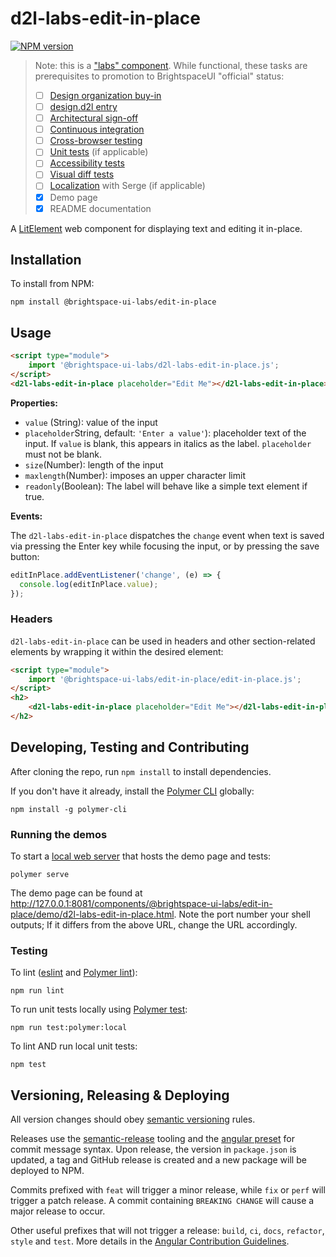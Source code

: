 # d2l-labs-edit-in-place

[![NPM version](https://img.shields.io/npm/v/@brightspace-ui-labs/edit-in-place.svg)](https://www.npmjs.org/package/@brightspace-ui-labs/edit-in-place)

> Note: this is a ["labs" component](https://github.com/BrightspaceUI/guide/wiki/Component-Tiers). While functional, these tasks are prerequisites to promotion to BrightspaceUI "official" status:
>
> - [ ] [Design organization buy-in](https://github.com/BrightspaceUI/guide/wiki/Before-you-build#working-with-design)
> - [ ] [design.d2l entry](http://design.d2l/)
> - [ ] [Architectural sign-off](https://github.com/BrightspaceUI/guide/wiki/Before-you-build#web-component-architecture)
> - [ ] [Continuous integration](https://github.com/BrightspaceUI/guide/wiki/Testing#testing-continuously-with-travis-ci)
> - [ ] [Cross-browser testing](https://github.com/BrightspaceUI/guide/wiki/Testing#cross-browser-testing-with-sauce-labs)
> - [ ] [Unit tests](https://github.com/BrightspaceUI/guide/wiki/Testing#testing-with-polymer-test) (if applicable)
> - [ ] [Accessibility tests](https://github.com/BrightspaceUI/guide/wiki/Testing#automated-accessibility-testing-with-axe)
> - [ ] [Visual diff tests](https://github.com/BrightspaceUI/visual-diff)
> - [ ] [Localization](https://github.com/BrightspaceUI/guide/wiki/Localization) with Serge (if applicable)
> - [x] Demo page
> - [x] README documentation

A [LitElement](https://lit-element.polymer-project.org/) web component for displaying text and editing it in-place.

## Installation

To install from NPM:

```shell
npm install @brightspace-ui-labs/edit-in-place
```

## Usage

```html
<script type="module">
    import '@brightspace-ui-labs/d2l-labs-edit-in-place.js';
</script>
<d2l-labs-edit-in-place placeholder="Edit Me"></d2l-labs-edit-in-place>
```

**Properties:**
- `value` (String): value of the input
- `placeholder`String, default: `'Enter a value'`): placeholder text of the input. If `value` is blank, this appears in italics as the label. `placeholder` must not be blank.
- `size`(Number): length of the input
- `maxlength`(Number): imposes an upper character limit
- `readonly`(Boolean): The label will behave like a simple text element if true.

**Events:**

The `d2l-labs-edit-in-place` dispatches the `change` event when text is saved via pressing the Enter key while focusing the input, or by pressing the save button:

```javascript
editInPlace.addEventListener('change', (e) => {
  console.log(editInPlace.value);
});
```

### Headers
`d2l-labs-edit-in-place` can be used in headers and other section-related elements by wrapping it within the desired element:
```html
<script type="module">
    import '@brightspace-ui-labs/edit-in-place/edit-in-place.js';
</script>
<h2>
    <d2l-labs-edit-in-place placeholder="Edit Me"></d2l-labs-edit-in-place>
</h2>
```


## Developing, Testing and Contributing

After cloning the repo, run `npm install` to install dependencies.

If you don't have it already, install the [Polymer CLI](https://www.polymer-project.org/3.0/docs/tools/polymer-cli) globally:

```shell
npm install -g polymer-cli
```

### Running the demos

To start a [local web server](https://www.polymer-project.org/3.0/docs/tools/polymer-cli-commands#serve) that hosts the demo page and tests:

```shell
polymer serve
```
The demo page can be found at http://127.0.0.1:8081/components/@brightspace-ui-labs/edit-in-place/demo/d2l-labs-edit-in-place.html.
Note the port number your shell outputs; If it differs from the above URL, change the URL accordingly.

### Testing

To lint ([eslint](http://eslint.org/) and [Polymer lint](https://www.polymer-project.org/3.0/docs/tools/polymer-cli-commands#lint)):

```shell
npm run lint
```

To run unit tests locally using [Polymer test](https://www.polymer-project.org/3.0/docs/tools/polymer-cli-commands#tests):

```shell
npm run test:polymer:local
```

To lint AND run local unit tests:

```shell
npm test
```

## Versioning, Releasing & Deploying

All version changes should obey [semantic versioning](https://semver.org/) rules.

Releases use the [semantic-release](https://semantic-release.gitbook.io/) tooling and the [angular preset](https://github.com/conventional-changelog/conventional-changelog/tree/master/packages/conventional-changelog-angular) for commit message syntax. Upon release, the version in `package.json` is updated, a tag and GitHub release is created and a new package will be deployed to NPM.

Commits prefixed with `feat` will trigger a minor release, while `fix` or `perf` will trigger a patch release. A commit containing `BREAKING CHANGE` will cause a major release to occur.

Other useful prefixes that will not trigger a release: `build`, `ci`, `docs`, `refactor`, `style` and `test`. More details in the [Angular Contribution Guidelines](https://github.com/angular/angular/blob/master/CONTRIBUTING.md#type).
